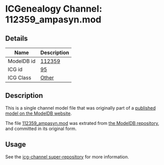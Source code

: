# ICGenealogy Channel: 112359\_ampasyn.mod

## Details

Name | Description
---- | -----------
ModelDB id | [112359](http://senselab.med.yale.edu/ModelDB/ShowModel.cshtml?model=112359)
ICG id | [95](http://icg.neurotheory.ox.ac.uk/channels/other/95)
ICG Class | [Other](http://icg.neurotheory.ox.ac.uk/channels/other)

## Description

This is a single channel model file that was originally part of a [published model on the ModelDB website](http://senselab.med.yale.edu/mModelDB/ShowModel.cshtml?model=112359).

The file [112359\_ampasyn.mod](112359_ampasyn.mod) was extrated from [the ModelDB repository](http://senselab.med.yale.edu/ModelDB/ShowModel.cshtml?model=112359), and committed in its original form.

## Usage

See the [icg-channel super-repository](https://github.com/icgenealogy/icg-channels) for more information.